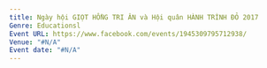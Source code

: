 ```yaml
---
title: Ngày hội GIỌT HỒNG TRI ÂN và Hội quân HÀNH TRÌNH ĐỎ 2017
Genre: Educationsl
Event URL: https://www.facebook.com/events/1945309795712938/
Venue: "#N/A"
Event date: "#N/A"
---
```


